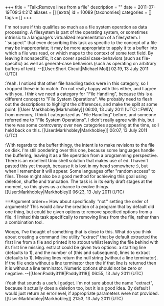 +++
title = "Talk:Remove lines from a file"
description = ""
date = 2011-07-19T09:34:21Z
aliases = []
[extra]
id = 10089
[taxonomies]
categories = []
tags = []
+++

I'm not sure if this qualifies so much as a file system operation as data processing. A filesystem is part of the operating system, or sometimes intrinsic to a language's virtualized representation of a filesystem. I ''suspect'' that even describing this task as specific to the concept of a file may be inappropriate; it may be more appropriate to apply it to a buffer into which a file was read, or which maps to the context of some text field. By leaving it nonspecific, it can cover special case-behaviors (such as file-specific) as well as general-case behaviors (such as operating on arbitrary buffers of text). --[[User:Short Circuit|Michael Mol]] 02:19, 13 July 2011 (UTC)

:Yeah. I noticed that other file handling tasks were in this category, so I dropped these in to match. I'm not really happy with this either, and I agree with you. I think we need a category for "File Handling", because this is a different concept to "File System Operations". We probably need to flesh out the descriptions to highlight the differences, and make the split at some point. [[User:Markhobley|Markhobley]] 06:00, 13 July 2011 (UTC)
::FWIW, from memory, I think I categorized as "File Handling" before, and someone referred me to "File System Operations". I didn't really agree with this, but there was some controversy over new categories appearing at the time, so I held back on this. [[User:Markhobley|Markhobley]] 06:07, 13 July 2011 (UTC)

:With regards to the buffer thingy, the intent is to make revisions to the file on disk. I'm still pondering over this one, because some languages handle the buffering, leaving it as a file operation from a programming perspective. There is an excellent Unix shell solution that makes use of ed. I haven't pasted this yet though, because it is lost in my head somewhere :), but when I remember it will appear. Some languages offer "random access" to files. These might also be a good method for achieving this goal using deletion, shuffle and truncation. The task is in its early draft stages at the moment, so this gives us a chance to evolve things. [[User:Markhobley|Markhobley]] 06:23, 13 July 2011 (UTC)

==Argument order==
How about specifically ''not'' setting the order of arguments? This would allow the creation of a program that by default did one thing, but could be given options to remove specified options from a file.
:I limited this task specifically to removing lines from the file, rather than a combination tool.

Woops, I've thought of something that is close to this. What do you think about creating a command line utility "extract" that by default extracted the first line from a file and printed it to stdout whilst leaving the file behind with its first line missing. extract could be given two options: a starting line (defaults to 1), and the number of (this and subsequent), lines to extract (defaults to 1). Missing lines return the null string (without a line terminator). If the file ends without a line terminator then the if that line is returned then it is without a line terminator. Numeric options should not be zero or negative. --[[User:Paddy3118|Paddy3118]] 06:55, 13 July 2011 (UTC)

:Yeah that sounds a useful gadget. I'm not sure about the name "extract", because it actually does a deletion too, but it is a good idea. By default I would just return an errorlevel, if appropriate parameters were not provided. [[User:Markhobley|Markhobley]] 21:53, 13 July 2011 (UTC)
